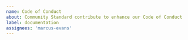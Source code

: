 ```yaml
---
name: Code of Conduct
about: Community Standard contribute to enhance our Code of Conduct
label: documentation
assignees: 'marcus-evans'
---
```

